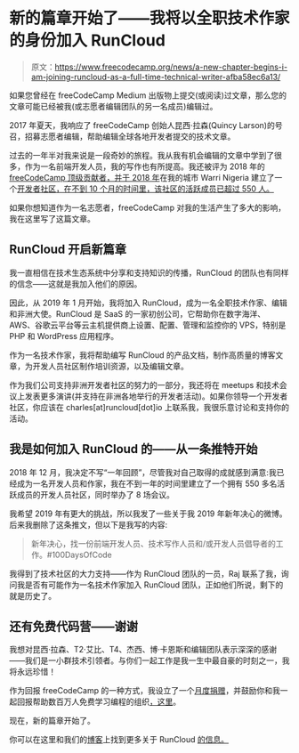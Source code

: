 # 新的篇章开始了——我将以全职技术作家的身份加入 RunCloud

> 原文：<https://www.freecodecamp.org/news/a-new-chapter-begins-i-am-joining-runcloud-as-a-full-time-technical-writer-afba58ec6a13/>

如果您曾经在 freeCodeCamp Medium 出版物上提交(或阅读)过文章，那么您的文章可能已经被我(或志愿者编辑团队的另一名成员)编辑过。

2017 年夏天，我响应了 freeCodeCamp 创始人昆西·拉森(Quincy Larson)的号召，招募志愿者编辑，帮助编辑全球各地开发者提交的技术文章。

过去的一年半对我来说是一段奇妙的旅程。我从我有机会编辑的文章中学到了很多，作为一名前端开发人员，我的写作也有所提高。我还被评为 2018 年的 [freeCodeCamp 顶级贡献者，并于 2018 年](https://www.freecodecamp.org/forum/t/announcing-our-freecodecamp-2018-top-contributor-award-winners/201353)在我的城市 Warri Nigeria 建立了一个[开发者社区，在不到 10 个月的时间里，该社区的活跃成员已超过 550 人。](https://medium.freecodecamp.org/how-i-started-a-google-developers-group-gdg-chapter-in-warri-nigeria-and-reached-100-members-22cbd622d070)

如果你想知道作为一名志愿者，freeCodeCamp 对我的生活产生了多大的影响，我在这里写了这篇文章。

## RunCloud 开启新篇章

我一直相信在技术生态系统中分享和支持知识的传播，RunCloud 的团队也有同样的信念——这就是我加入他们的原因。

因此，从 2019 年 1 月开始，我将加入 RunCloud，成为一名全职技术作家、编辑和非洲大使。RunCloud 是 SaaS 的一家初创公司，它帮助你在数字海洋、AWS、谷歌云平台等云主机提供商上设置、配置、管理和监控你的 VPS，特别是 PHP 和 WordPress 应用程序。

作为一名技术作家，我将帮助编写 RunCloud 的产品文档，制作高质量的博客文章，为开发人员社区制作培训资源，以及编辑文章。

作为我们公司支持非洲开发者社区的努力的一部分，我还将在 meetups 和技术会议上发表更多演讲(并支持在非洲各地举行的开发者活动)。如果你领导一个开发者社区，你应该在 charles[at]runcloud[dot]io 上联系我，我很乐意讨论和支持你的活动。

## 我是如何加入 RunCloud 的——从一条推特开始

2018 年 12 月，我决定不写“一年回顾”，尽管我对自己取得的成就感到满意:我已经成为一名开发人员和作家，我在不到一年的时间里建立了一个拥有 550 多名活跃成员的开发人员社区，同时举办了 8 场会议。

我希望 2019 年有更大的挑战，所以我发了一些关于我 2019 年新年决心的微博。后来我删除了这条推文，但以下是我写的内容:

> 新年决心，找一份前端开发人员、技术写作人员和/或开发人员倡导者的工作。#100DaysOfCode

我得到了技术社区的大力支持——作为 RunCloud 团队的一员，Raj 联系了我，询问我是否有可能作为一名技术作家加入 RunCloud 团队，正如他们所说，剩下的就是历史了。

## 还有免费代码营——谢谢

我想对昆西·拉森、T2·艾比、T4、杰西、博·卡恩斯和编辑团队表示深深的感谢——我们是一小群技术引领者。与你们一起工作是我一生中最自豪的时刻之一，我将永远珍惜！

作为回报 freeCodeCamp 的一种方式，我设立了一个[月度捐赠](https://donate.freecodecamp.org/)，并鼓励你和我一起回报帮助数百万人免费学习编程的组织[，这里](https://donate.freecodecamp.org/other-ways-to-donate/)。

现在，新的篇章开始了。

你可以在这里和我们的[博客](https://blog.runcloud.io)上找到更多关于 RunCloud [的信息。](https://runcloud.io)